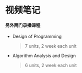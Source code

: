 # 视频笔记
#### 另外两门录播课程
- Design of Programming  
    > 7 units, 2 week each unit  
- Algorithm Analysis and Design  
    > 6 units, 2 week each unit  

